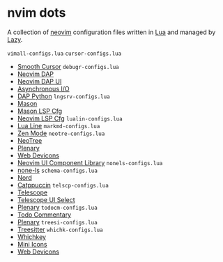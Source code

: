 # nvim dots

A collection of [neovim](https://neovim.io) configuration files written in [Lua](https://www.lua.org) and managed by [Lazy](https://github.com/folke/lazy.nvim).

`vimall-configs.lua`
`cursor-configs.lua`
- [Smooth Cursor](https://github.com/gen740/SmoothCursor.nvim)
`debugr-configs.lua`
- [Neovim DAP](https://github.com/mfussenegger/nvim-dap)
- [Neovim DAP UI](https://github.com/rcarriga/nvim-dap-ui)
- [Asynchronous I/O](https://github.com/nvim-neotest/nvim-nio)
- [DAP Python](https://github.com/mfussenegger/nvim-dap-python)
`lngsrv-configs.lua`
- [Mason](https://github.com/williamboman/mason.nvim)
- [Mason LSP Cfg](https://github.com/williamboman/mason-lspconfig.nvim)
- [Neovim LSP Cfg](https://github.com/neovim/nvim-lspconfig)
`lualin-configs.lua`
- [Lua Line](https://github.com/nvim-lualine/lualine.nvim)
`markmd-configs.lua`
- [Zen Mode](https://github.com/folke/zen-mode.nvim)
`neotre-configs.lua`
- [NeoTree](https://github.com/nvim-neo-tree/neo-tree.nvim)
- [Plenary](https://github.com/nvim-lua/plenary.nvim)
- [Web Devicons](https://github.com/nvim-tree/nvim-web-devicons)
- [Neovim UI Component Library](https://github.com/MunifTanjim/nui.nvim)
`nonels-configs.lua`
- [none-ls](https://github.com/nvimtools/none-ls.nvim)
`schema-configs.lua`
- [Nord](https://github.com/nvimtools/none-ls.nvim)
- [Catppuccin](https://github.com/catppuccin/nvim)
`telscp-configs.lua`
- [Telescope](https://github.com/nvim-telescope/telescope.nvim)
- [Telescope UI Select](https://github.com/nvim-telescope/telescope-ui-select.nvim)
- [Plenary](https://github.com/nvim-lua/plenary.nvim)
`todocm-configs.lua`
- [Todo Commentary](https://github.com/folke/todo-comments.nvim)
- [Plenary](https://github.com/nvim-lua/plenary.nvim)
`treesi-configs.lua`
- [Treesitter](https://github.com/nvim-treesitter/nvim-treesitter)
`whichk-configs.lua`
- [Whichkey](https://github.com/folke/which-key.nvim)
- [Mini Icons](https://github.com/echasnovski/mini.icons)
- [Web Devicons](https://github.com/nvim-tree/nvim-web-devicons)
